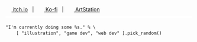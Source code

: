 <div>
  <a href="https://nnda.itch.io"><img height="16" width="16" src="https://cdn.simpleicons.org/itchdotio/fb3a78ff" alt=""/>&nbsp;itch.io</a>
  &nbsp;
  |
  &nbsp;
  <a href="https://ko-fi.com/L3L536B9Z"><img height="16" width="16" src="https://cdn.simpleicons.org/kofi/fb3a78ff" alt=""/>&nbsp;Ko-fi</a>
  &nbsp;
  |
  &nbsp;
  <a href="https://www.artstation.com/nnda"><img height="16" width="16" src="https://cdn.simpleicons.org/artstation/fb3a78ff" alt=""/>&nbsp;ArtStation</a>
</div>

<div align="center">
  <img src="yellow_stripes.svg" alt="yellow stripes"/>
</div>

```gdscript
"I'm currently doing some %s." % \
    [ "illustration", "game dev", "web dev" ].pick_random()
```
<!-- <ICONS> -->

</br>
</br>

<div align="right">
  <!-- <discord> -->
</div>
